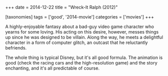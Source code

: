 +++
date = 2014-12-22
title = "Wreck-It Ralph (2012)"

[taxonomies]
tags = ['good', '2014-movie']
categories = ['movies']
+++

A highly-enjoyable fantasy about a bad-guy video game character who
yearns for some loving. His acting on this desire, however, messes
things up since he was designed to be villain. Along the way, he meets a
delightful character in a form of computer glitch, an outcast that he
reluctantly befriends.

The whole thing is typical Disney, but it's all good formula. The
animation is good (check the racing cars and the high-resolution game)
and the story enchanting, and it's all predictable of course.
